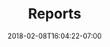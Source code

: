 ---
title: "Reports"
description: "Short Description of what you can expect to find within these docs."
date: 2018-02-08T16:04:22-07:00
iconClass: 'icon-reports'
draft: false
fixedSidebar: false
menu: 
    mainmenu: 
        name: Reports
---